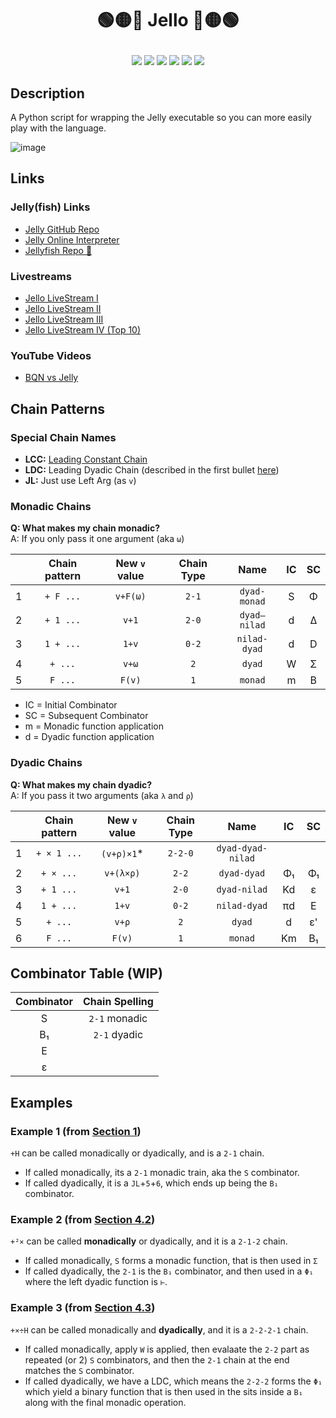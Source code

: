 # <p align="center">🟢🟡🔴 Jello 🔴🟡🟢</p>

<p align="center">
    <a href="https://github.com/codereport/jello/issues" alt="contributions welcome">
        <img src="https://img.shields.io/badge/contributions-welcome-brightgreen.svg?style=flat" /></a>
    <a href="https://lbesson.mit-license.org/" alt="MIT license">
        <img src="https://img.shields.io/badge/License-MIT-blue.svg" /></a>
    <a href="https://www.python.org/">
        <img src="https://img.shields.io/badge/Python-3-ff69b4.svg"/></a>
    <a href="https://github.com/codereport?tab=followers" alt="GitHub followers">
        <img src="https://img.shields.io/github/followers/codereport.svg?style=social&label=Follow" /></a>
    <a href="https://GitHub.com/codereport/jello/stargazers/" alt="GitHub stars">
        <img src="https://img.shields.io/github/stars/codereport/jello.svg?style=social&label=Star" /></a>
    <a href="https://twitter.com/code_report" alt="Twitter">
        <img src="https://img.shields.io/twitter/follow/code_report.svg?style=social&label=@code_report" /></a>
</p>

## Description

A Python script for wrapping the Jelly executable so you can more easily play with the language.

![image](https://github.com/codereport/jello/assets/36027403/26c99f84-36a2-4857-b0f0-1b8f5bd4eef9)

## Links

### Jelly(fish) Links

* [Jelly GitHub Repo](https://github.com/DennisMitchell/jellylanguage/)
* [Jelly Online Interpreter](https://jellyballs.github.io/)
* [Jellyfish Repo 🪼](https://github.com/codereport/jellyfish)

### Livestreams

* [Jello LiveStream I](https://youtube.com/live/jM7UCu220CU)
* [Jello LiveStream II](https://www.youtube.com/watch?v=nnskDAOHRCU)
* [Jello LiveStream III](https://www.youtube.com/watch?v=zOB5D_NgVJU&t)
* [Jello LiveStream IV (Top 10)](https://www.youtube.com/watch?v=XkLsy_I_H6w)

### YouTube Videos

* [BQN vs Jelly](https://www.youtube.com/watch?v=k9BNn39gWiM)

## Chain Patterns

### Special Chain Names

* **LCC:** [Leading Constant Chain](https://github.com/DennisMitchell/jellylanguage/wiki/Tutorial#whats-the-starting-value)
* **LDC:** Leading Dyadic Chain (described in the first bullet [here](https://github.com/DennisMitchell/jellylanguage/wiki/Tutorial#43dyadic-chains))
* **JL:** Just use Left Arg (as `v`)

### Monadic Chains

**Q: What makes my chain monadic?** <br>
A: If you only pass it one argument (aka `ω`)

|       | Chain pattern | New `v` value | Chain Type |     Name     |  IC   |  SC   |
| :---: | :-----------: | :-----------: | :--------: | :----------: | :---: | :---: |
|   1   |   `+ F ...`   |   `v+F(ω)`    |   `2-1`    | `dyad-monad` |   S   |   Φ   |
|   2   |   `+ 1 ...`   |     `v+1`     |   `2-0`    | `dyad–nilad` |   d   |   Δ   |
|   3   |   `1 + ...`   |     `1+v`     |   `0-2`    | `nilad-dyad` |   d   |   D   |
|   4   |    `+ ...`    |     `v+ω`     |    `2`     |    `dyad`    |   W   |   Σ   |
|   5   |    `F ...`    |    `F(v)`     |    `1`     |   `monad`    |   m   |   B   |

* IC = Initial Combinator
* SC = Subsequent Combinator
* m  = Monadic function application
* d  = Dyadic function application

### Dyadic Chains

**Q: What makes my chain dyadic?** <br>
A: If you pass it two arguments (aka `λ` and `ρ`)

|       | Chain pattern | New `v` value | Chain Type |       Name        |  IC   |  SC   |
| :---: | :-----------: | :-----------: | :--------: | :---------------: | :---: | :---: |
|   1   |  `+ × 1 ...`  |  `(v+ρ)×1`*   |  `2-2-0`   | `dyad-dyad-nilad` |       |       |
|   2   |   `+ × ...`   |   `v+(λ×ρ)`   |   `2-2`    |    `dyad-dyad`    |  Φ₁   |  Φ₁   |
|   3   |   `+ 1 ...`   |     `v+1`     |   `2-0`    |   `dyad-nilad`    |  Kd   |   ε   |
|   4   |   `1 + ...`   |     `1+v`     |   `0-2`    |   `nilad-dyad`    |  πd   |   E   |
|   5   |    `+ ...`    |     `v+ρ`     |    `2`     |      `dyad`       |   d   |  ε'   |
|   6   |    `F ...`    |    `F(v)`     |    `1`     |      `monad`      |  Km   |  B₁   |

## Combinator Table (WIP)

| Combinator | Chain Spelling |
| :--------: | :------------: |
|     S      | `2-1` monadic  |
|     B₁     |  `2-1` dyadic  |
|     E      |
|     ε      |

## Examples

### Example 1 (from [Section 1](https://github.com/DennisMitchell/jellylanguage/wiki/Tutorial#1tacit-programming))

`+H` can be called monadically or dyadically, and is a `2-1` chain.
* If called monadically, its a `2-1` monadic train, aka the `S` combinator.
* If called dyadically, it is a `JL`+`5`+`6`, which ends up being the `B₁` combinator.

### Example 2 (from [Section 4.2](https://github.com/DennisMitchell/jellylanguage/wiki/Tutorial#42monadic-chains))

`+²×` can be called **monadically** or dyadically, and it is a `2-1-2` chain.
* If called monadically, `S` forms a monadic function, that is then used in `Σ`
* If called dyadically, the `2-1` is the `B₁` combinator, and then used in a `Φ₁` where the left dyadic function is `⊢`.

### Example 3 (from [Section 4.3](https://github.com/DennisMitchell/jellylanguage/wiki/Tutorial#43dyadic-chains))

`+×÷H` can be called monadically and **dyadically**, and it is a `2-2-2-1` chain.
* If called monadically, apply `W` is applied, then evalaate the `2-2` part as repeated (or 2) `S` combinators, and then the `2-1` chain at the end matches the `S` combinator.
* If called dyadically, we have a LDC, which means the `2-2-2` forms the `Φ₁` which yield a binary function that is then used in the sits inside a `B₁` along with the final monadic operation.
